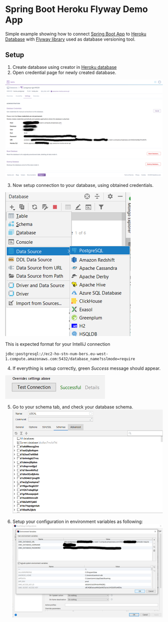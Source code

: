 # Spring Boot Heroku Flyway Demo App

Simple example showing how to connect [Spring Boot App](https://spring.io/projects/spring-boot) to [Heroku Database](https://data.heroku.com) with [Flyway library](https://flywaydb.org/) used as database versioning tool.

## Setup
1. Create database using creator in [Heroku database](https://data.heroku.com)
2. Open credential page for newly created database.

![.images/credentials.png](.images/credentials.png)

3. Now setup connection to your database, using obtained credentials.

![.images/new_connection.png](.images/new_connection.png)

This is expected format for your IntelliJ connection
```
jdbc:postgresql://ec2-ho-stn-num-bers.eu-west-1.compute.amazonaws.com:5432/database_name?sslmode=require
```
4. If everything is setup correctly, green *Success* message should appear.

![.images/success.png](.images/success.png)

5. Go to your schema tab, and check your database schema.
![.images/schema_select.png](.images/schema_select.png)

6. Setup your configuration in environment variables as following:
![.images/envs_idea.png](.images/envs_idea.png)
